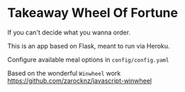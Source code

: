 # Takeaway Wheel Of Fortune
If you can't decide what you wanna order.

This is an app based on Flask, meant to run via Heroku.

Configure available meal options in `config/config.yaml`

Based on the wonderful `Winwheel` work https://github.com/zarocknz/javascript-winwheel
